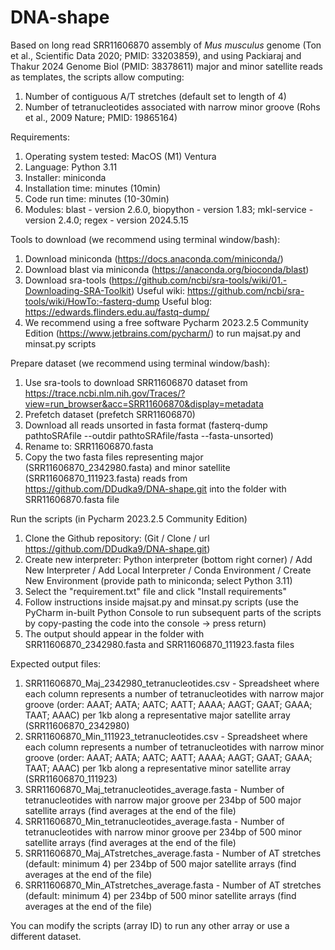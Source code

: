 # DNA-shape
Based on long read SRR11606870 assembly of _Mus musculus_ genome (Ton et al., Scientific Data 2020; PMID: 33203859), 
and using Packiaraj and Thakur 2024 Genome Biol (PMID: 38378611) major and minor satellite reads as templates, the scripts allow computing:
1. Number of contiguous A/T stretches (default set to length of 4)
2. Number of tetranucleotides associated with narrow minor groove (Rohs et al., 2009 Nature; PMID: 19865164)

Requirements:
1. Operating system tested: MacOS (M1) Ventura
2. Language: Python 3.11
3. Installer: miniconda
4. Installation time: minutes (10min)
5. Code run time: minutes (10-30min)
6. Modules: blast - version 2.6.0, biopython - version 1.83; mkl-service - version 2.4.0; regex - version 2024.5.15

Tools to download (we recommend using terminal window/bash):
1. Download miniconda (https://docs.anaconda.com/miniconda/)
2. Download blast via miniconda (https://anaconda.org/bioconda/blast)
3. Download sra-tools (https://github.com/ncbi/sra-tools/wiki/01.-Downloading-SRA-Toolkit)
    Useful wiki: https://github.com/ncbi/sra-tools/wiki/HowTo:-fasterq-dump
    Useful blog: https://edwards.flinders.edu.au/fastq-dump/
4. We recommend using a free software Pycharm 2023.2.5 Community Edition (https://www.jetbrains.com/pycharm/) to run majsat.py and minsat.py scripts

Prepare dataset (we recommend using terminal window/bash):
1. Use sra-tools to download SRR11606870 dataset from https://trace.ncbi.nlm.nih.gov/Traces/?view=run_browser&acc=SRR11606870&display=metadata
2. Prefetch dataset (prefetch SRR11606870)
3. Download all reads unsorted in fasta format (fasterq-dump pathtoSRAfile --outdir pathtoSRAfile/fasta --fasta-unsorted)
4. Rename to: SRR11606870.fasta
5. Copy the two fasta files representing major (SRR11606870_2342980.fasta) and minor satellite (SRR11606870_111923.fasta) reads from https://github.com/DDudka9/DNA-shape.git into the folder with SRR11606870.fasta file

Run the scripts (in Pycharm 2023.2.5 Community Edition)
1. Clone the Github repository: (Git / Clone / url https://github.com/DDudka9/DNA-shape.git)
2. Create new interpreter: Python interpreter (bottom right corner) / Add New Interpreter / Add Local Interpreter / Conda Environment / Create New Environment (provide path to miniconda; select Python 3.11)
3. Select the "requirement.txt" file and click "Install requirements"
4. Follow instructions inside majsat.py and minsat.py scripts (use the PyCharm in-built Python Console to run subsequent parts of the scripts by copy-pasting the code into the console -> press return)
5. The output should appear in the folder with SRR11606870_2342980.fasta and SRR11606870_111923.fasta files 

Expected output files:
1. SRR11606870_Maj_2342980_tetranucleotides.csv - Spreadsheet where each column represents a number of tetranucleotides with narrow major groove (order: AAAT; AATA; AATC; AATT; AAAA; AAGT; GAAT; GAAA; TAAT; AAAC) per 1kb along a representative major satellite array (SRR11606870_2342980)
2. SRR11606870_Min_111923_tetranucleotides.csv - Spreadsheet where each column represents a number of tetranucleotides with narrow minor groove (order: AAAT; AATA; AATC; AATT; AAAA; AAGT; GAAT; GAAA; TAAT; AAAC) per 1kb along a representative minor satellite array (SRR11606870_111923)
3. SRR11606870_Maj_tetranucleotides_average.fasta - Number of tetranucleotides with narrow major groove per 234bp of 500 major satellite arrays (find averages at the end of the file)
4. SRR11606870_Min_tetranucleotides_average.fasta - Number of tetranucleotides with narrow minor groove per 234bp of 500 minor satellite arrays (find averages at the end of the file)
5. SRR11606870_Maj_ATstretches_average.fasta - Number of AT stretches (default: minimum 4) per 234bp of 500 major satellite arrays (find averages at the end of the file)
6. SRR11606870_Min_ATstretches_average.fasta - Number of AT stretches (default: minimum 4) per 234bp of 500 minor satellite arrays (find averages at the end of the file)

You can modify the scripts (array ID) to run any other array or use a different dataset.